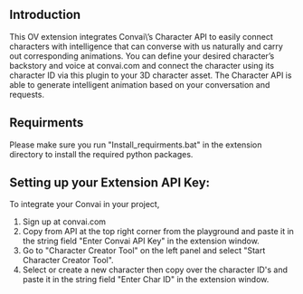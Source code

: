 ## Introduction
This OV extension integrates Convai\’s Character API to easily connect characters with intelligence that can converse with us naturally and carry out corresponding animations. You can define your desired character’s backstory and voice at convai.com and connect the character using its character ID via this plugin to your 3D character asset. The Character API is able to generate intelligent animation based on your conversation and requests.


## Requirments
Please make sure you run "Install_requirments.bat" in the extension directory to install the required python packages.



## Setting up your Extension API Key:
To integrate your Convai in your project,

1. Sign up at convai.com
2. Copy from API at the top right corner from the playground and paste it in the string field "Enter Convai API Key" in the extension window.
3. Go to "Character Creator Tool" on the left panel and select "Start Character Creator Tool".
4. Select or create a new character then copy over the character ID's and paste it in the string field "Enter Char ID" in the extension window.

